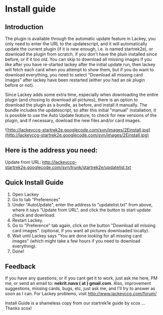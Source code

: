 # Install guide #

## Introduction ##

The plugin is available through the automatic update feature in Lackey, you only need to enter the URL to the updatescript, and it will automatically update the current plugin (if it is new enough, i.e. is named  startrek2e), or  download the plugin from scratch, if you don't have the pluin installed since before, or if it too old. You can skip to download all missing images if you like after you have re-started lackey after the initial update run, then lackey will fetch each card when you attempt to show them, but if you do want to download everything, you need to select "Download all missing card images" after lackey have been restarted (either you had an ok plugin before or not).

Since Lackey adds some extra time, especially when downloading the entire plugin (and chosing to download all pictures), there is an option to download the plugin as a bundle, as before, and install it manually. The bundle includes the updatescript, so after this initial "manual" installation, it is possible to use the Auto Update feature, to check for new versions of the plugin, and if necessary, dowload the new files and/or card images.

![http://lackeyccg-startrek2e.googlecode.com/svn/images/2Einstall.jpg](http://lackeyccg-startrek2e.googlecode.com/svn/images/2Einstall.jpg)

## Here is the address you need: ##

Update from URL:
http://lackeyccg-startrek2e.googlecode.com/svn/trunk/startrek2e/updatelist.txt

## Quick Install Guide ##

  1. Open Lackey
  1. Go to tab "Preferences"
  1. Under "AutoUpdate", enter the address to "updatelist.txt" from above, where it says "Update from URL", and click the button to start update check and download.
  1. Restart Lackey.
  1. Go to "Preference" tab again, click on the button "Download all missing card images". (optional, if you want all pictures downloaded locally).
  1. Wait until Lackey says "You are done looking for all missing card images" (which might take a few hours if you need to download everything).
  1. Done!

## Feedback ##
If you have any questions, or if you cant get it to work, just ask me here, PM me, or send an email to: **nekrit.nava ( at ) gmail.com**.
Also, improvement suggestions, missing cards, bugs, etc, just ask me, and I'll try to answer as soon as I can. For Lackey problems, visit http://www.lackeyccg.com/forum/

Install Guide is a shameless copy from our startrek1e guide by scox ... Thanks scox!